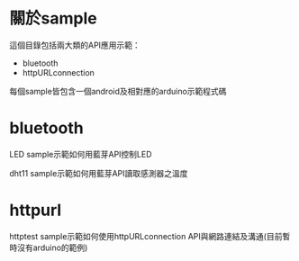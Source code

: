 ﻿# 關於sample

這個目錄包括兩大類的API應用示範：
  - bluetooth
  - httpURLconnection

每個sample皆包含一個android及相對應的arduino示範程式碼
# bluetooth
LED sample示範如何用藍芽API控制LED  
  
dht11 sample示範如何用藍芽API讀取感測器之溫度
# httpurl
httptest sample示範如何使用httpURLconnection API與網路連結及溝通(目前暫時沒有arduino的範例)


